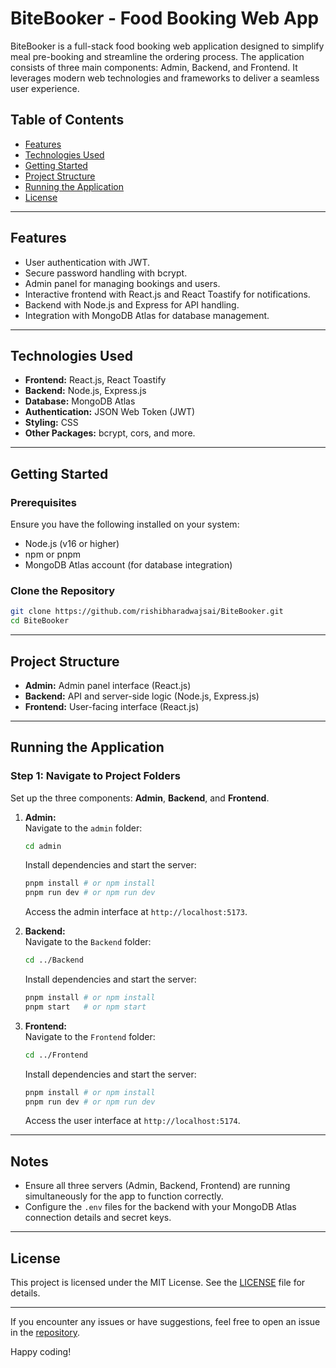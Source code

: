 # BiteBooker - Food Booking Web App

BiteBooker is a full-stack food booking web application designed to simplify meal pre-booking and streamline the ordering process. The application consists of three main components: Admin, Backend, and Frontend. It leverages modern web technologies and frameworks to deliver a seamless user experience.

## Table of Contents
- [Features](#features)
- [Technologies Used](#technologies-used)
- [Getting Started](#getting-started)
- [Project Structure](#project-structure)
- [Running the Application](#running-the-application)
- [License](#license)

---

## Features
- User authentication with JWT.
- Secure password handling with bcrypt.
- Admin panel for managing bookings and users.
- Interactive frontend with React.js and React Toastify for notifications.
- Backend with Node.js and Express for API handling.
- Integration with MongoDB Atlas for database management.

---

## Technologies Used
- **Frontend:** React.js, React Toastify
- **Backend:** Node.js, Express.js
- **Database:** MongoDB Atlas
- **Authentication:** JSON Web Token (JWT)
- **Styling:** CSS
- **Other Packages:** bcrypt, cors, and more.

---

## Getting Started

### Prerequisites
Ensure you have the following installed on your system:
- Node.js (v16 or higher)
- npm or pnpm
- MongoDB Atlas account (for database integration)

### Clone the Repository
```bash
git clone https://github.com/rishibharadwajsai/BiteBooker.git
cd BiteBooker
```

---

## Project Structure
- **Admin:** Admin panel interface (React.js)
- **Backend:** API and server-side logic (Node.js, Express.js)
- **Frontend:** User-facing interface (React.js)

---

## Running the Application

### Step 1: Navigate to Project Folders
Set up the three components: **Admin**, **Backend**, and **Frontend**.

1. **Admin:**  
   Navigate to the `admin` folder:
   ```bash
   cd admin
   ```
   Install dependencies and start the server:
   ```bash
   pnpm install # or npm install
   pnpm run dev # or npm run dev
   ```
   Access the admin interface at `http://localhost:5173`.

2. **Backend:**  
   Navigate to the `Backend` folder:
   ```bash
   cd ../Backend
   ```
   Install dependencies and start the server:
   ```bash
   pnpm install # or npm install
   pnpm start   # or npm start
   ```

3. **Frontend:**  
   Navigate to the `Frontend` folder:
   ```bash
   cd ../Frontend
   ```
   Install dependencies and start the server:
   ```bash
   pnpm install # or npm install
   pnpm run dev # or npm run dev
   ```
   Access the user interface at `http://localhost:5174`.

---

## Notes
- Ensure all three servers (Admin, Backend, Frontend) are running simultaneously for the app to function correctly.
- Configure the `.env` files for the backend with your MongoDB Atlas connection details and secret keys.

---

## License
This project is licensed under the MIT License. See the [LICENSE](https://github.com/rishibharadwajsai/BiteBooker/blob/main/LICENSE) file for details.

---

If you encounter any issues or have suggestions, feel free to open an issue in the [repository](https://github.com/rishibharadwajsai/BiteBooker).

Happy coding!

